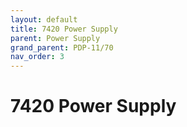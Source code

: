 ```yaml
---
layout: default
title: 7420 Power Supply
parent: Power Supply
grand_parent: PDP-11/70
nav_order: 3
---
```


# 7420 Power Supply
